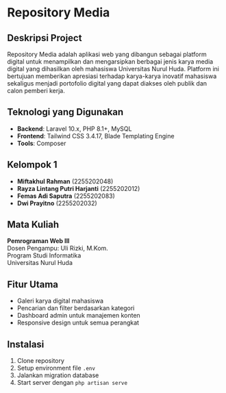 # Repository Media

## Deskripsi Project
Repository Media adalah aplikasi web yang dibangun sebagai platform digital untuk menampilkan dan mengarsipkan berbagai jenis karya media digital yang dihasilkan oleh mahasiswa Universitas Nurul Huda. Platform ini bertujuan memberikan apresiasi terhadap karya-karya inovatif mahasiswa sekaligus menjadi portofolio digital yang dapat diakses oleh publik dan calon pemberi kerja.

## Teknologi yang Digunakan
- **Backend**: Laravel 10.x, PHP 8.1+, MySQL
- **Frontend**: Tailwind CSS 3.4.17, Blade Templating Engine
- **Tools**: Composer

## Kelompok 1
- **Miftakhul Rahman** (2255202048)
- **Rayza Lintang Putri Harjanti** (2255202012)
- **Femas Adi Saputra** (2255202083)
- **Dwi Prayitno** (2255202032)

## Mata Kuliah
**Pemrograman Web III**  
Dosen Pengampu: Uli Rizki, M.Kom.  
Program Studi Informatika  
Universitas Nurul Huda

## Fitur Utama
- Galeri karya digital mahasiswa
- Pencarian dan filter berdasarkan kategori
- Dashboard admin untuk manajemen konten
- Responsive design untuk semua perangkat

## Instalasi
1. Clone repository
3. Setup environment file `.env`
4. Jalankan migration database
5. Start server dengan `php artisan serve`